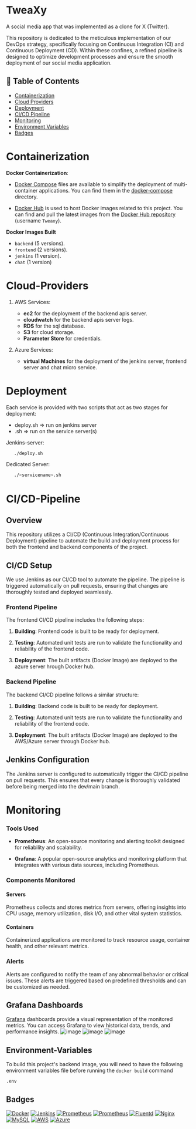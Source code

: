 
# TweaXy

A social media app that was implemented as a clone for X (Twitter).

This repository is dedicated to the meticulous implementation of our DevOps strategy, specifically focusing on Continuous Integration (CI) and Continuous Deployment (CD). Within these confines, a refined pipeline is designed to optimize development processes and ensure the smooth deployment of our social media application.

## 📝 Table of Contents
- [Containerization](#Containerization)
- [Cloud Providers](#Cloud-Providers)
- [Deployment](#Deployment)
- [CI/CD Pipeline](#CI/CD-Pipeline)
- [Monitoring](#Monitoring)
- [Environment Variables](#Environment-Variables)
- [Badges](#Badges)
# Containerization
**Docker Containerization**:

- [Docker Compose](https://docs.docker.com/compose/) files are available to simplify the deployment of multi-container applications. You can find them in the [docker-compose](docker-compose/) directory.

- [Docker Hub](https://hub.docker.com/) is used to host Docker images related to this project. You can find and pull the latest images from the [Docker Hub repository](https://hub.docker.com/r/your-username/your-repository) (username `Tweaxy`).

**Docker Images Built**
- `backend` (5 versions).
- `frontend` (2 versions).
- `jenkins` (1 version).
- `chat` (1 version)

# Cloud-Providers


1. AWS Services:
   - **ec2** for the deployment of the backend apis server.
   - **cloudwatch** for the  backend apis server logs.
   - **RDS** for the sql database.
   - **S3** for cloud storage.
   - **Parameter Store** for credentials.

2. Azure Services:
   - **virtual Machines** for the deployment of the jenkins server, frontend server and chat micro service.

# Deployment

Each service is provided with two scripts that act as two stages for deployment:

- deploy.sh => run on jenkins server
- <service-name>.sh => run on the service server(s)

Jenkins-server:
```bash
   ./deploy.sh
```

Dedicated Server:

```bash
   ./<servicename>.sh
```

# CI/CD-Pipeline

## Overview

This repository utilizes a CI/CD (Continuous Integration/Continuous Deployment) pipeline to automate the build and deployment process for both the frontend and backend components of the project.

## CI/CD Setup

We use Jenkins as our CI/CD tool to automate the pipeline. The pipeline is triggered automatically on pull requests, ensuring that changes are thoroughly tested and deployed seamlessly.

### Frontend Pipeline

The frontend CI/CD pipeline includes the following steps:

1. **Building**: Frontend code is built to be ready for deployment.

2. **Testing**: Automated unit tests are run to validate the functionality and reliability of the frontend code.

3. **Deployment**: The built artifacts (Docker Image) are deployed to the azure server hrough Docker hub.

### Backend Pipeline

The backend CI/CD pipeline follows a similar structure:

1. **Building**: Backend code is built to be ready for deployment.

2. **Testing**: Automated unit tests are run to validate the functionality and reliability of the frontend code.

3. **Deployment**: The built artifacts (Docker Image) are deployed to the AWS/Azure server through Docker hub.


## Jenkins Configuration

The Jenkins server is configured to automatically trigger the CI/CD pipeline on pull requests. This ensures that every change is thoroughly validated before being merged into the dev/main branch.


# Monitoring
### Tools Used

- **Prometheus**: An open-source monitoring and alerting toolkit designed for reliability and scalability.

- **Grafana**: A popular open-source analytics and monitoring platform that integrates with various data sources, including Prometheus.

### Components Monitored

#### Servers

Prometheus collects and stores metrics from servers, offering insights into CPU usage, memory utilization, disk I/O, and other vital system statistics.

#### Containers

Containerized applications are monitored to track resource usage, container health, and other relevant metrics.

### Alerts

Alerts are configured to notify the team of any abnormal behavior or critical issues. These alerts are triggered based on predefined thresholds and can be customized as needed.

## Grafana Dashboards

[Grafana](https://grafana.com/) dashboards provide a visual representation of the monitored metrics. You can access Grafana to view historical data, trends, and performance insights.
![image](https://github.com/TweaXy/devops/assets/87082462/4cf6c5e7-276a-4feb-91ef-a30ccc0cdc0e)
![image](https://github.com/TweaXy/devops/assets/87082462/f3009108-342e-4248-9d6f-87ef1b1d3ee5)
![image](https://github.com/TweaXy/devops/assets/87082462/c4cc619f-03de-4c58-a3f6-61150b8f394f)


## Environment-Variables

To build this project's backend image, you will need to have the following environment variables file before running the `docker build` command

`.env`


## Badges


[![Docker](https://img.shields.io/badge/Docker-white?logo=Docker&labelColor=black
)](https://www.docker.com/)
[![Jenkins](https://img.shields.io/badge/Jenkins-white?logo=Jenkins&logoColor=white&labelColor=black
)](https://www.jenkins.io/)
[![Prometheus](https://img.shields.io/badge/Prometheus-white?logo=Prometheus&labelColor=black)](https://prometheus.io/)
[![Prometheus](https://img.shields.io/badge/Grafana-white?logo=Prometheus&logoColor=orange&labelColor=black)](https://grafana.com/)
[![Fluentd](https://img.shields.io/badge/fluentd-white?logo=fluentd&labelColor=black
)](https://www.fluentd.org/)
[![Nginx](https://img.shields.io/badge/nginx-white?logo=nginx&labelColor=black
)](https://nginx.org/en/)
[![MySQL](https://img.shields.io/badge/mysql-%2300f.svg?style=for-the-badge&logo=mysql&logoColor=white)](https://www.mysql.com/)
[![AWS](https://img.shields.io/badge/AWS-%23FF9900.svg?style=for-the-badge&logo=amazon-aws&logoColor=white)](https://aws.amazon.com/)
[![Azure](https://img.shields.io/badge/azure-%230072C6.svg?style=for-the-badge&logo=microsoftazure&logoColor=white)](https://azure.microsoft.com/en-us/)
